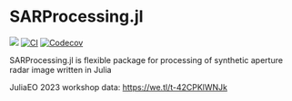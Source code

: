 # SARProcessing.jl

[![](https://img.shields.io/badge/docs-dev-blue.svg)](https://aircentre.github.io/SARProcessing.jl/dev/)
[![CI](https://github.com/AIRCentre/SARProcessing.jl/actions/workflows/CI.yml/badge.svg)](https://github.com/AIRCentre/SARProcessing.jl/actions/workflows/CI.yml)
[![Codecov](https://codecov.io/gh/AIRCentre/SARProcessing.jl/branch/main/graph/badge.svg)](https://codecov.io/gh/AIRCentre/SARProcessing.jl)


SARProcessing.jl is flexible package for processing of synthetic aperture radar image written in Julia

JuliaEO 2023 workshop data: https://we.tl/t-42CPKlWNJk
